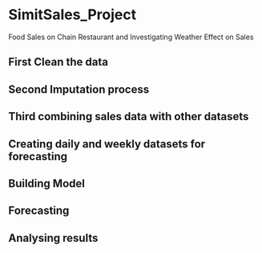 # SimitSales_Project
Food Sales on Chain Restaurant and Investigating Weather Effect on Sales
## First Clean the data 
## Second Imputation process
## Third combining sales data with other datasets
## Creating daily and weekly datasets for forecasting
## Building Model
## Forecasting
## Analysing results
